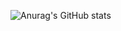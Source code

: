 ![Anurag's GitHub stats](https://github-readme-stats.vercel.app/api?username=lbu0413&show_icons=true&theme=dark)
<!-- 
<img src="https://raw.githubusercontent.com/devicons/devicon/master/icons/html5/html5-original.svg" alt="html" width=20 height=20><img src="https://raw.githubusercontent.com/devicons/devicon/master/icons/css3/css3-original.svg" alt="css3" width=20 height=20>
<img src="https://raw.githubusercontent.com/devicons/devicon/master/icons/javascript/javascript-original.svg" alt="css3" width=20 height=20>
<img src="https://raw.githubusercontent.com/devicons/devicon/master/icons/nodejs/nodejs-original-wordmark.svg" alt="css3" width=20 height=20>
<img src="https://raw.githubusercontent.com/devicons/devicon/master/icons/mongodb/mongodb-original.svg" alt="css3" width=20 height=20>
<img src="https://raw.githubusercontent.com/devicons/devicon/master/icons/react/react-original.svg" alt="css3" width=20 height=20>
<img src="https://raw.githubusercontent.com/devicons/devicon/master/icons/redux/redux-original.svg" alt="css3" width=20 height=20>
<img src="https://raw.githubusercontent.com/devicons/devicon/master/icons/vuejs/vuejs-original.svg" alt="css3" width=20 height=20>
<img src="https://raw.githubusercontent.com/devicons/devicon/master/icons/python/python-original.svg" alt="css3" width=20 height=20>
<img src="https://raw.githubusercontent.com/devicons/devicon/master/icons/webpack/webpack-original.svg" width=20 height=20>
<img src="https://raw.githubusercontent.com/devicons/devicon/master/icons/git/git-original.svg" width=20 height=20>
<img src="https://raw.githubusercontent.com/devicons/devicon/master/icons/typescript/typescript-original.svg" alt="css3" width=20 height=20> -->

